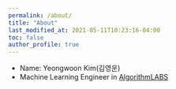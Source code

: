 ```yaml
---
permalink: /about/
title: "About"
last_modified_at: 2021-05-11T10:23:16-04:00
toc: false
author_profile: true
---
```


* Name: Yeongwoon Kim(김영운)
* Machine Learning Engineer in [AlgorithmLABS](https://algorithmlabs.io/about-us/)
